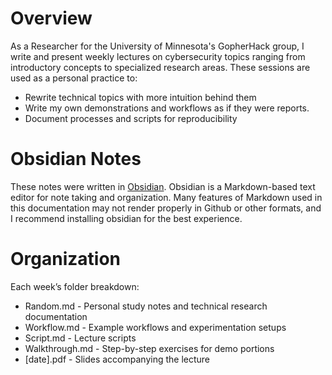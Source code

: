 # Overview

As a Researcher for the University of Minnesota's GopherHack group, I write and present weekly lectures on cybersecurity topics ranging from introductory concepts to specialized research areas. These sessions are used as a personal practice to:
- Rewrite technical topics with more intuition behind them
- Write my own demonstrations and workflows as if they were reports.
- Document processes and scripts for reproducibility

# Obsidian Notes

These notes were written in [Obsidian](https://obsidian.md/). Obsidian is a Markdown-based text editor for note taking and organization. Many features of Markdown used in this documentation may not render properly in Github or other formats, and I recommend installing obsidian for the best experience.

# Organization

Each week’s folder breakdown:
- Random.md - Personal study notes and technical research documentation
- Workflow.md - Example workflows and experimentation setups    
- Script.md - Lecture scripts
- Walkthrough.md - Step-by-step exercises for demo portions
- \[date].pdf - Slides accompanying the lecture
